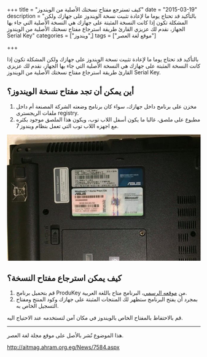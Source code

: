 +++
title = "كيف تسترجع مفتاح نسختك الأصلية من الويندوز"
date = "2015-03-19"
description = "بالتأكيد قد تحتاج يوما ما لإعادة تثبيت نسخة الويندوز على جهازك ولكن المشكلة تكون إذا كانت النسخة المثبتة على جهازك هي النسخة الأصلية التي جاء بها الجهاز، نقدم لك عزيزي القارئ طريقة استرجاع مفتاح نسختك الأصلية من الويندوز Serial Key"
categories = ["ويندوز",]
tags = ["موقع لغة العصر"]

+++

بالتأكيد قد تحتاج يوما ما لإعادة تثبيت نسخة الويندوز على جهازك ولكن المشكلة تكون إذا كانت النسخة المثبتة على جهازك هي النسخة الأصلية التي جاء بها الجهاز، نقدم لك عزيزي القارئ طريقة استرجاع مفتاح نسختك الأصلية من الويندوز Serial Key.

## أين يمكن أن تجد مفتاح نسخة الويندوز؟

1. مخزن على برنامج داخل جهازك، سواء كان برنامج وضعته الشركة المصنعة أم داخل ملفات الريجسترى registry.
2. مطبوع على ملصق، غالبا ما يكون أسفل اللاب توب، ويكون هذا الملصق موجود بكثره مع اجهزه اللاب توب التي تعمل بنظام ويندوز 7.

![1](images/2015-635623856464342583-434.jpg)

## كيف يمكن استرجاع مفتاح النسخة؟

1. قم بتحميل برنامج ProduKey من [موقعه الرسمي](http://www.nirsoft.net/utils/product_cd_key_viewer.html)، البرنامج متاح باللغة العربية.
2. بمجرد أن يفتح البرنامج ستظهر لك المنتجات المثبتة على جهازك وكود المنتج ومفتاح التسجيل الخاص به.

قم بالاحتفاظ بالمفتاح الخاص بالويندوز في مكان آمن لتستخدمه عند الاحتياج اليه.

---

هذا الموضوع نٌشر باﻷصل على موقع مجلة لغة العصر.

http://aitmag.ahram.org.eg/News/7584.aspx
